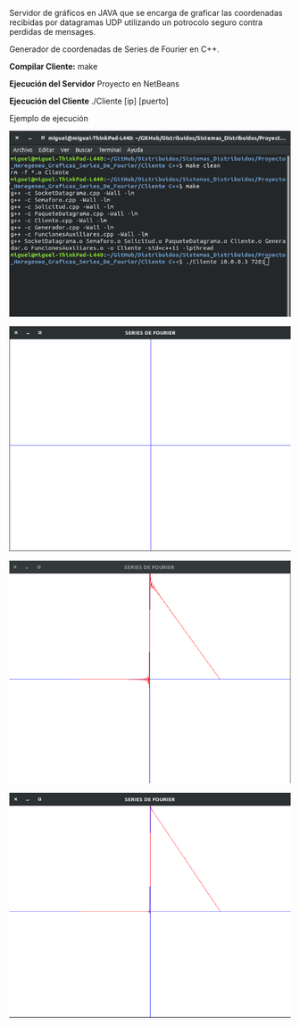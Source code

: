 
Servidor de gráficos en JAVA que se encarga de graficar las coordenadas recibidas por datagramas
UDP utilizando un potrocolo seguro contra perdidas de mensages.

Generador de coordenadas de Series de Fourier en C++.

**Compilar Cliente:**
        make

**Ejecución del Servidor**
	Proyecto en NetBeans

**Ejecución del Cliente**
	./Cliente [ip] [puerto]

Ejemplo de ejecución


![Cliente](../Proyecto_Heregeneo_Graficas_Series_De_Fourier/Cliente.png)

![Servidor](../Proyecto_Heregeneo_Graficas_Series_De_Fourier/Servidor.png)

![Servidor](../Proyecto_Heregeneo_Graficas_Series_De_Fourier/Servidor(2).png)

![Servidor](../Proyecto_Heregeneo_Graficas_Series_De_Fourier/Servidor(3).png)

